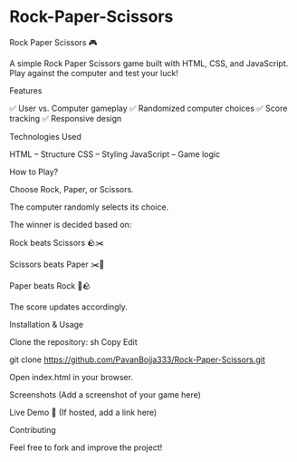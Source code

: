 # Rock-Paper-Scissors
Rock Paper Scissors 🎮

A simple Rock Paper Scissors game built with HTML, CSS, and JavaScript. Play against the computer and test your luck!

Features

✅ User vs. Computer gameplay
✅ Randomized computer choices
✅ Score tracking
✅ Responsive design

Technologies Used

HTML – Structure
CSS – Styling
JavaScript – Game logic


How to Play?

Choose Rock, Paper, or Scissors.

The computer randomly selects its choice.

The winner is decided based on:

Rock beats Scissors 🪨✂️

Scissors beats Paper ✂️📄

Paper beats Rock 📄🪨

The score updates accordingly.


Installation & Usage

Clone the repository:
sh
Copy
Edit

git clone https://github.com/PavanBojja333/Rock-Paper-Scissors.git

Open index.html in your browser.

Screenshots
(Add a screenshot of your game here)

Live Demo
🔗 (If hosted, add a link here)

Contributing

Feel free to fork and improve the project!
